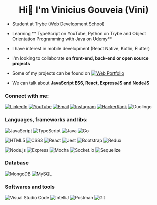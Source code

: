 <h1 align="center">Hi👋  I'm Vinicius Gouveia (Vini)</h1>

- Student at Trybe (Web Development School)

- Learning ** TypeScript on YouTube, Python on Trybe and Object Orientation Programming with Java on Udemy**

- I have interest in mobile development (React Native, Kotlin, Flutter)

- I'm looking to collaborate **on front-end, back-end or open source projects**

- Some of my projects can be found on [![Web Portfolio](https://img.shields.io/badge/vinigofr.github.io-7112B1?style=for-the-badge&logo=github&logoColor=white)](https://vinigofr.github.io/)

- We can talk about **JavaScript ES6, React, ExpressJS and NodeJS**

### Connect with me:
[![LinkedIn](https://img.shields.io/badge/LinkedIn-0077B5?style=for-the-badge&logo=linkedin&logoColor=white)](https://www.linkedin.com/in/vinigofr/) [![YouTube](https://img.shields.io/badge/youtube-red?style=for-the-badge&logo=youtube&logoColor=write)](https://www.youtube.com/c/viniciusgouveia) [![Email](https://img.shields.io/badge/outlook-blue?style=for-the-badge&logo=microsoft%20outlook&logoColor=)](mailto:freitas.viniciuspk@outlook.com.br) [![Instagram](https://img.shields.io/badge/vinigofr-E4405F?style=for-the-badge&logo=instagram&logoColor=white)](https://instagram.com/vinigofr) [![HackerRank](https://img.shields.io/badge/hackerrank-green?style=for-the-badge&logo=hackerrank&logoColor=black)](https://www.hackerrank.com/vinigofr) ![Duolingo](https://img.shields.io/badge/vinigofr-58CC02?style=for-the-badge&logo=duolingo&logoColor=white)

### Languages, frameworks and libs:

![JavaScript](https://img.shields.io/badge/javascript-F7DF1E?style=for-the-badge&logo=javascript&logoColor=black) ![TypeScript](https://img.shields.io/badge/typescript-blue?style=for-the-badge&logo=typescript&logoColor=white) ![Java](https://img.shields.io/badge/Java-007396?style=for-the-badge&logo=Java&logoColor=white) ![Go](https://img.shields.io/badge/Go%20lang-black?style=for-the-badge&logo=go&logoColor=write)

![HTML5](https://img.shields.io/badge/html5-E34F26?style=for-the-badge&logo=html5&logoColor=white) ![CSS3](https://img.shields.io/badge/css-1572B6?style=for-the-badge&logo=css3&logoColor=white) ![React](https://img.shields.io/badge/react-61DAFB?style=for-the-badge&logo=react&logoColor=black) ![Jest](https://img.shields.io/badge/jest-C21325?style=for-the-badge&logo=jest&logoColor=) ![Bootstrap](https://img.shields.io/badge/bootstrap-7952B3?style=for-the-badge&logo=bootstrap&logoColor=white) ![Redux](https://img.shields.io/badge/redux-764ABC?style=for-the-badge&logo=redux&logoColor=white)

![Node.js](https://img.shields.io/badge/node.js-339933?style=for-the-badge&logo=node.js&logoColor=white) ![Express](https://img.shields.io/badge/express-000000?style=for-the-badge&logo=express&logoColor=white) ![Mocha](https://img.shields.io/badge/mocha-8D6748?style=for-the-badge&logo=mocha&logoColor=white) ![Socket.io](https://img.shields.io/badge/Socket.io-010101?style=for-the-badge&logo=Socket.io&logoColor=white)  ![Sequelize](https://img.shields.io/badge/Sequelize-52B0E7?style=for-the-badge&logo=sequelize&logoColor=white)

### Database
![MongoDB](https://img.shields.io/badge/mongodb-47A248?style=for-the-badge&logo=mongodb&logoColor=white) ![MySQL](https://img.shields.io/badge/mysql-4479A1?style=for-the-badge&logo=mysql&logoColor=white)

### Softwares and tools
![Visual Studio Code](https://img.shields.io/badge/Visual%20Studio%20Code-007ACC?style=for-the-badge&logo=visual%20studio%20code&logoColor=white) ![IntelliJ](https://img.shields.io/badge/IntelliJ-black?style=for-the-badge&logo=IntelliJ%20IDEA&logoColor=white) ![Postman](https://img.shields.io/badge/postman-FF6C37?style=for-the-badge&logo=postman&logoColor=white) ![Git](https://img.shields.io/badge/git-F05032?style=for-the-badge&logo=git&logoColor=white)
